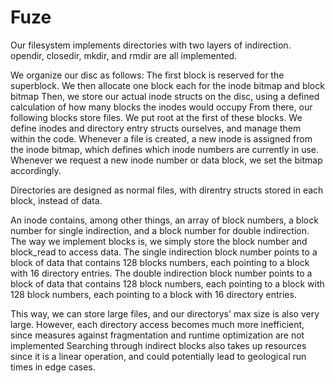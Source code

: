 # Fuze

Our filesystem implements directories with two layers of indirection.
opendir, closedir, mkdir, and rmdir are all implemented.

We organize our disc as follows: 
The first block is reserved for the superblock.
We then allocate one block each for the inode bitmap and block bitmap
Then, we store our actual inode structs on the disc, using a defined calculation of how many blocks the inodes would occupy
From there, our following blocks store files. We put root at the first of these blocks.
We define inodes and directory entry structs ourselves, and manage them within the code.
Whenever a file is created, a new inode is assigned from the inode bitmap, which defines which inode numbers are currently in use.
Whenever we request a new inode number or data block, we set the bitmap accordingly.

Directories are designed as normal files, with direntry structs stored in each block, instead of data.

An inode contains, among other things, an array of block numbers, 
a block number for single indirection, and a block number for double indirection.
The way we implement blocks is, we simply store the block number and block_read to access data. 
The single indirection block number points to a block of data that contains 128 blocks numbers, 
  each pointing to a block with  16 directory entries.
The double indirection block number points to a block of data that contains 128 block numbers, 
  each pointing to a block with 128 block numbers,
    each pointing to a block with 16 directory entries.
    
This way, we can store large files, and our directorys' max size is also very large.
However, each directory access becomes much more inefficient, 
  since measures against fragmentation and runtime optimization are not implemented
Searching through indirect blocks also takes up resources since it is a linear operation, 
and could potentially lead to geological run times in edge cases.

  

